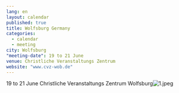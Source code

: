 ```yaml
---
lang: en
layout: calendar
published: true
title: Wolfsburg Germany
categories: 
  - calendar
  - meeting
city: Wolfsburg
"meeting-date": 19 to 21 June
venue: Christliche Veranstaltungs Zentrum
website: "www.cvz-wob.de"
---
```





19 to 21 June
Christliche Veranstaltungs Zentrum Wolfsburg![1.jpeg]({{site.baseurl}}/assets/images/1.jpeg)


